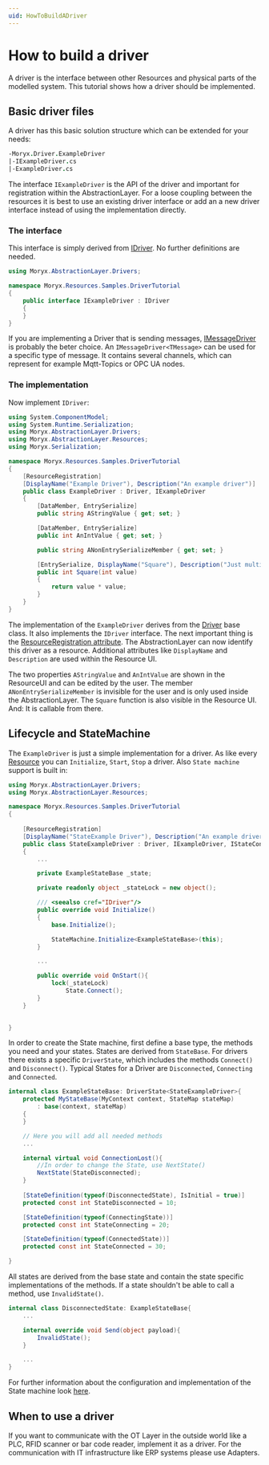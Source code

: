 ```yaml
---
uid: HowToBuildADriver
---
```

# How to build a driver

A driver is the interface between other Resources and physical parts of the modelled system. This tutorial shows how a driver should be implemented.

## Basic driver files

A driver has this basic solution structure which can be extended for your needs:

````fs
-Moryx.Driver.ExampleDriver
|-IExampleDriver.cs
|-ExampleDriver.cs
````

The interface `IExampleDriver` is the API of the driver and important for registration within the AbstractionLayer. For a loose coupling between the resources it is best to use an existing driver interface or add an a new driver interface instead of using the implementation directly.

### The interface

This interface is simply derived from [IDriver](../../src/Moryx.AbstractionLayer/Drivers/IDriver.cs). No further definitions are needed.

````cs
using Moryx.AbstractionLayer.Drivers;

namespace Moryx.Resources.Samples.DriverTutorial
{
    public interface IExampleDriver : IDriver
    {
    }
}
````
If you are implementing a Driver that is sending messages, [IMessageDriver](../../src/Moryx.AbstractionLayer/Drivers/Message/IMessageDriver.cs) is probably the beter choice. An `IMessageDriver<TMessage>` can be used for a specific type of message. It contains several channels, which can represent for example Mqtt-Topics or OPC UA nodes. 

### The implementation

Now implement `IDriver`:

````cs
using System.ComponentModel;
using System.Runtime.Serialization;
using Moryx.AbstractionLayer.Drivers;
using Moryx.AbstractionLayer.Resources;
using Moryx.Serialization;

namespace Moryx.Resources.Samples.DriverTutorial
{
    [ResourceRegistration]
    [DisplayName("Example Driver"), Description("An example driver")]
    public class ExampleDriver : Driver, IExampleDriver
    {
        [DataMember, EntrySerialize]
        public string AStringValue { get; set; }

        [DataMember, EntrySerialize]
        public int AnIntValue { get; set; }

        public string ANonEntrySerializeMember { get; set; }

        [EntrySerialize, DisplayName("Square"), Description("Just multiplies given value with itself")]
        public int Square(int value)
        {
            return value * value;
        }
    }
}
````

The implementation of the `ExampleDriver` derives from the [Driver](../../src/Moryx.AbstractionLayer/Drivers/Driver.cs) base class. It also implements the `IDriver` interface. The next important thing is the [ResourceRegistration attribute](../../src/Moryx.AbstractionLayer/Resources/Attributes/ResourceRegistrationAttribute.csResourceRegistrationAttribute). The AbstractionLayer can now identify this driver as a resource. Additional attributes like `DisplayName` and `Description` are used within the Resource UI.

The two properties `AStringValue` and `AnIntValue` are shown in the ResourceUI and can be edited by the user. The member `ANonEntrySerializeMember` is invisible for the user and is only used inside the AbstractionLayer.
The `Square` function is also visible in the Resource UI. And: It is callable from there.

## Lifecycle and StateMachine

The `ExampleDriver` is just a simple implementation for a driver. As like every [Resource](../../src/Moryx.AbstractionLayer/Resources/Resource.cs) you can `Initialize`, `Start`, `Stop` a driver. Also `State machine` support is built in:

````cs
using Moryx.AbstractionLayer.Drivers;
using Moryx.AbstractionLayer.Resources;

namespace Moryx.Resources.Samples.DriverTutorial
{
    
    [ResourceRegistration]
    [DisplayName("StateExample Driver"), Description("An example driver that uses the state machine")]
    public class StateExampleDriver : Driver, IExampleDriver, IStateContext
    {
        ...

        private ExampleStateBase _state;

        private readonly object _stateLock = new object();

        /// <seealso cref="IDriver"/>
        public override void Initialize()
        {
            base.Initialize();

            StateMachine.Initialize<ExampleStateBase>(this);
        }

        ...

        public override void OnStart(){
            lock(_stateLock)
                State.Connect();
        }
    }

    
}
````

In order to create the State machine, first define a base type, the methods you need and your states.  States are derived from `StateBase`. For drivers there exists a specific `DriverState`, which includes the methods `Connect()` and `Disconnect()`. Typical States for a Driver are `Disconnected`, `Connecting` and `Connected`.

```cs
internal class ExampleStateBase: DriverState<StateExampleDriver>{
    protected MyStateBase(MyContext context, StateMap stateMap)
        : base(context, stateMap)
    {
    }

    // Here you will add all needed methods
    ... 

    internal virtual void ConnectionLost(){
        //In order to change the State, use NextState()
        NextState(StateDisconnected);
    }
    
    [StateDefinition(typeof(DisconnectedState), IsInitial = true)]
    protected const int StateDisconnected = 10;

    [StateDefinition(typeof(ConnectingState))]
    protected const int StateConnecting = 20;

    [StateDefinition(typeof(ConnectedState))]
    protected const int StateConnected = 30;

}
```
All states are derived from the base state and contain the state specific implementations of the methods. If a state shouldn't be able to call a method, use `InvalidState()`.

```cs
internal class DisconnectedState: ExampleStateBase{
    ...

    internal override void Send(object payload){
        InvalidState();
    }

    ...
}
```

For further information about the configuration and implementation of the State machine look [here](/docs/articles/framework/StateMachine.md).

## When to use a driver

If you want to communicate with the OT Layer in the outside world like a PLC, RFID scanner or bar code reader, implement it as a driver. For the communication with IT infrastructure like ERP systems please use Adapters.